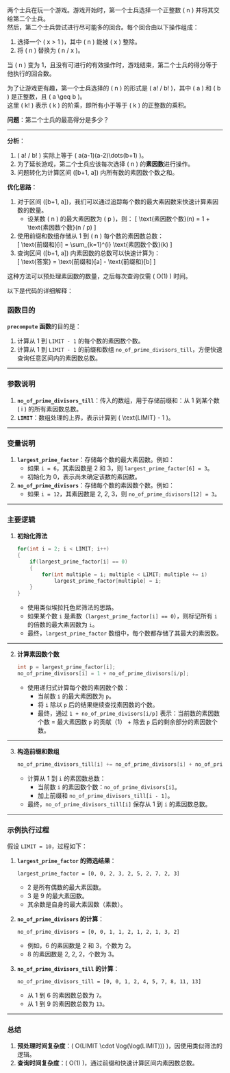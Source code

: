 两个士兵在玩一个游戏。游戏开始时，第一个士兵选择一个正整数 \( n \) 并将其交给第二个士兵。  
然后，第二个士兵尝试进行尽可能多的回合。每个回合由以下操作组成：  
1. 选择一个 \( x > 1 \)，其中 \( n \) 能被 \( x \) 整除。  
2. 将 \( n \) 替换为 \( n / x \)。  

当 \( n \) 变为 1，且没有可进行的有效操作时，游戏结束，第二个士兵的得分等于他执行的回合数。  

为了让游戏更有趣，第一个士兵选择的 \( n \) 的形式是 \( a! / b! \)，其中 \( a \) 和 \( b \) 是正整数，且 \( a \geq b \)。  
这里 \( k! \) 表示 \( k \) 的阶乘，即所有小于等于 \( k \) 的正整数的乘积。  

**问题**：第二个士兵的最高得分是多少？  

---

**分析**：  
1. \( a! / b! \) 实际上等于 \( a(a-1)(a-2)\dots(b+1) \)。  
2. 为了延长游戏，第二个士兵应该每次选择 \( n \) 的**素因数**进行操作。  
3. 问题转化为计算区间 \([b+1, a]\) 内所有数的素因数个数之和。  

**优化思路**：  
1. 对于区间 \([b+1, a]\)，我们可以通过追踪每个数的最大素因数来快速计算素因数的数量。  
   - 设某数 \( n \) 的最大素因数为 \( p \)，则：
     \[
     \text{素因数个数}(n) = 1 + \text{素因数个数}(n / p)
     \]
2. 使用前缀和数组存储从 1 到 \( n \) 每个数的素因数总数：  
   \[
   \text{前缀和}[i] = \sum_{k=1}^{i} \text{素因数个数}(k)
   \]  
3. 查询区间 \([b+1, a]\) 内素因数的总数可以快速计算为：  
   \[
   \text{答案} = \text{前缀和}[a] - \text{前缀和}[b]
   \]  

这种方法可以预处理素因数的数量，之后每次查询仅需 \( O(1) \) 时间。


以下是代码的详细解释：

### 函数目的
**`precompute` 函数**的目的是：
1. 计算从 1 到 `LIMIT - 1` 的每个数的素因数个数。
2. 计算从 1 到 `LIMIT - 1` 的前缀和数组 `no_of_prime_divisors_till`，方便快速查询任意区间内的素因数总数。

---

### 参数说明
1. **`no_of_prime_divisors_till`**：传入的数组，用于存储前缀和：从 1 到某个数 \( i \) 的所有素因数总数。
2. **`LIMIT`**：数组处理的上界，表示计算到 \( \text{LIMIT} - 1 \)。

---

### 变量说明
1. **`largest_prime_factor`**：存储每个数的最大素因数。例如：
   - 如果 `i = 6`，其素因数是 2 和 3，则 `largest_prime_factor[6] = 3`。
   - 初始化为 0，表示尚未确定该数的素因数。
2. **`no_of_prime_divisors`**：存储每个数的素因数个数。例如：
   - 如果 `i = 12`，其素因数是 2, 2, 3，则 `no_of_prime_divisors[12] = 3`。

---

### 主要逻辑

1. **初始化筛法**  
   ```cpp
   for(int i = 2; i < LIMIT; i++)
   {
       if(largest_prime_factor[i] == 0) 
       {
           for(int multiple = i; multiple < LIMIT; multiple += i)
               largest_prime_factor[multiple] = i;
       }
   }
   ```
   - 使用类似埃拉托色尼筛法的思路。
   - 如果某个数 `i` 是素数（`largest_prime_factor[i] == 0`），则标记所有 `i` 的倍数的最大素因数为 `i`。
   - 最终，`largest_prime_factor` 数组中，每个数都存储了其最大的素因数。

---

2. **计算素因数个数**  
   ```cpp
   int p = largest_prime_factor[i];
   no_of_prime_divisors[i] = 1 + no_of_prime_divisors[i/p];
   ```
   - 使用递归式计算每个数的素因数个数：
     - 当前数 `i` 的最大素因数为 `p`。
     - 将 `i` 除以 `p` 后的结果继续查找素因数的个数。
     - 最终，通过 `1 + no_of_prime_divisors[i/p]` 表示：当前数的素因数个数 = 最大素因数 `p` 的贡献（1） + 除去 `p` 后的剩余部分的素因数个数。

---

3. **构造前缀和数组**  
   ```cpp
   no_of_prime_divisors_till[i] += no_of_prime_divisors[i] + no_of_prime_divisors_till[i - 1];
   ```
   - 计算从 1 到 `i` 的素因数总数：
     - 当前数 `i` 的素因数个数：`no_of_prime_divisors[i]`。
     - 加上前缀和 `no_of_prime_divisors_till[i - 1]`。
   - 最终，`no_of_prime_divisors_till[i]` 保存从 1 到 `i` 的素因数总数。

---

### 示例执行过程
假设 `LIMIT = 10`，过程如下：

1. **`largest_prime_factor` 的筛选结果**：
   ```
   largest_prime_factor = [0, 0, 2, 3, 2, 5, 2, 7, 2, 3]
   ```
   - 2 是所有偶数的最大素因数。
   - 3 是 9 的最大素因数。
   - 其余数是自身的最大素因数（素数）。

2. **`no_of_prime_divisors` 的计算**：
   ```
   no_of_prime_divisors = [0, 0, 1, 1, 2, 1, 2, 1, 3, 2]
   ```
   - 例如，6 的素因数是 2 和 3，个数为 2。
   - 8 的素因数是 2, 2, 2，个数为 3。

3. **`no_of_prime_divisors_till` 的计算**：
   ```
   no_of_prime_divisors_till = [0, 0, 1, 2, 4, 5, 7, 8, 11, 13]
   ```
   - 从 1 到 6 的素因数总数为 `7`。
   - 从 1 到 9 的素因数总数为 `13`。

---

### 总结
1. **预处理时间复杂度**：\( O(LIMIT \cdot \log(\log(LIMIT))) \)，因使用类似筛法的逻辑。
2. **查询时间复杂度**：\( O(1) \)，通过前缀和快速计算区间内素因数总数。